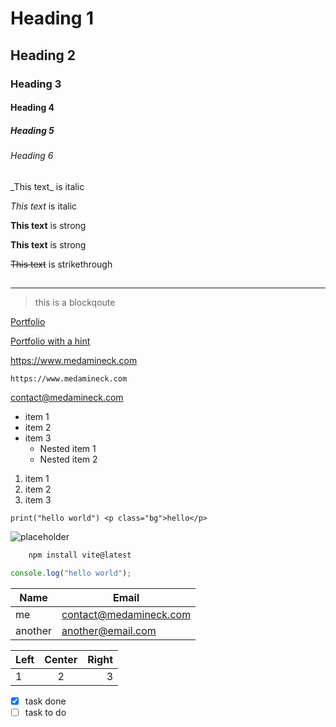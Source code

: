 <!-- Headings -->

# Heading 1

## Heading 2

### Heading 3

#### Heading 4

##### Heading 5

###### Heading 6

<!-- Italics -->

\_This text\_ is italic

_This text_ is italic

<!-- Strong -->

**This text** is strong

**This text** is strong

<!-- Strikethrough -->

~~This text~~ is strikethrough

## <!-- Horizontal Rule -->

---

<!-- Blockqoute -->

> this is a blockqoute

<!-- Links -->

[Portfolio](https://www.medamineck.com)

[Portfolio with a hint](https://www.medamineck.com "medamineck.com")

https://www.medamineck.com

`https://www.medamineck.com`

<!-- Emails -->

<contact@medamineck.com>

<!-- UL -->

- item 1
- item 2
- item 3
  - Nested item 1
  - Nested item 2

<!-- OL -->

1. item 1
1. item 2
1. item 3

<!-- Inline code block -->

`print("hello world") <p class="bg">hello</p>`

<!-- Images -->

![placeholder](https://via.placeholder.com/150)

<!-- Github Markdown -->
<!-- Gode Blocks -->

```bash
    npm install vite@latest
```

```javascript
console.log("hello world");
```

<!-- Tables -->

| Name    | Email                  |
| ------- | ---------------------- |
| me      | contact@medamineck.com |
| another | another@email.com      |

| Left | Center | Right |
| :--- | :----: | ----: |
| 1    |   2    |     3 |

<!-- Task List -->

- [x] task done
- [ ] task to do
